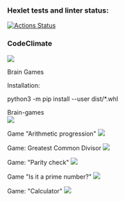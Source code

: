 ### Hexlet tests and linter status:
[![Actions Status](https://github.com/7dney/python-project-49/workflows/hexlet-check/badge.svg)](https://github.com/7dney/python-project-49/actions)

### CodeClimate
<a href="https://codeclimate.com/github/7dney/python-project-49/maintainability"><img src="https://api.codeclimate.com/v1/badges/0f51acff07fe4b944f00/maintainability" /></a>

Brain Games

Installation:

python3 -m pip install --user dist/*.whl

Brain-games      
<a href="https://asciinema.org/a/MklUdWGVPzEQaCQeqYZGrFrO5" target="_blank"><img src="https://asciinema.org/a/MklUdWGVPzEQaCQeqYZGrFrO5.svg" /></a>


Game "Arithmetic progression" 
<a href="https://asciinema.org/a/JW2QlEQU8PNwx4tAbh67Hnm4N" target="_blank"><img src="https://asciinema.org/a/JW2QlEQU8PNwx4tAbh67Hnm4N.svg" /></a>


Game: Greatest Common Divisor
<a href="https://asciinema.org/a/HcXOhKiDUN4iCZDIRVqqQ5wSL" target="_blank"><img src="https://asciinema.org/a/HcXOhKiDUN4iCZDIRVqqQ5wSL.svg" /></a>


Game: "Parity check" 
<a href="https://asciinema.org/a/Yp7IrFaUu33ojB0KPP6JkjHMC" target="_blank"><img src="https://asciinema.org/a/Yp7IrFaUu33ojB0KPP6JkjHMC.svg" /></a>


Game "Is it a prime number?"
<a href="https://asciinema.org/a/ZS63sP1OdaWTFMtQ3oEb5ijBJ" target="_blank"><img src="https://asciinema.org/a/ZS63sP1OdaWTFMtQ3oEb5ijBJ.svg" /></a>


Game: "Calculator"
<a href="https://asciinema.org/a/xfbM3HJVTGzIlYmUA4VhatUKo" target="_blank"><img src="https://asciinema.org/a/xfbM3HJVTGzIlYmUA4VhatUKo.svg" /></a>